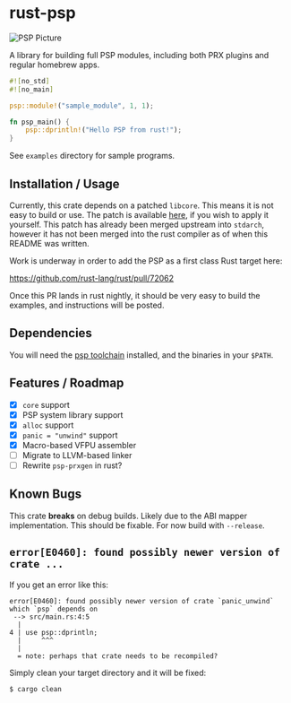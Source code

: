 # rust-psp

![PSP Picture](psp-hello-world.jpg)

A library for building full PSP modules, including both PRX plugins and regular
homebrew apps.

```rust
#![no_std]
#![no_main]

psp::module!("sample_module", 1, 1);

fn psp_main() {
    psp::dprintln!("Hello PSP from rust!");
}
```

See `examples` directory for sample programs.

## Installation / Usage

Currently, this crate depends on a patched `libcore`. This means it is not
easy to build or use. The patch is available [here], if you wish to apply it
yourself. This patch has already been merged upstream into `stdarch`, however it
has not been merged into the rust compiler as of when this README was written.

Work is underway in order to add the PSP as a first class Rust target here:

https://github.com/rust-lang/rust/pull/72062

Once this PR lands in rust nightly, it should be very easy to build the
examples, and instructions will be posted.

[here]: https://github.com/rust-lang/stdarch/pull/854/files

## Dependencies

You will need the [psp toolchain] installed, and the binaries in your `$PATH`.

[psp toolchain]: https://github.com/pspdev/psptoolchain

## Features / Roadmap

- [x] `core` support
- [x] PSP system library support
- [x] `alloc` support
- [x] `panic = "unwind"` support
- [x] Macro-based VFPU assembler
- [ ] Migrate to LLVM-based linker
- [ ] Rewrite `psp-prxgen` in rust?

## Known Bugs

This crate **breaks** on debug builds. Likely due to the ABI mapper
implementation. This should be fixable. For now build with `--release`.

## `error[E0460]: found possibly newer version of crate ...`

If you get an error like this:

```
error[E0460]: found possibly newer version of crate `panic_unwind` which `psp` depends on
 --> src/main.rs:4:5
  |
4 | use psp::dprintln;
  |     ^^^
  |
  = note: perhaps that crate needs to be recompiled?
```

Simply clean your target directory and it will be fixed:

```sh
$ cargo clean
```
